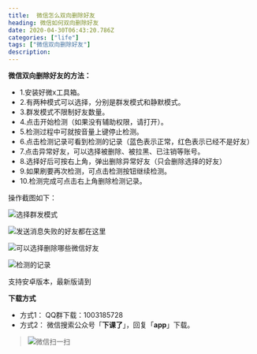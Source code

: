```yaml
---
title:  微信怎么双向删除好友
heading: 微信如何双向删除好友
date: 2020-04-30T06:43:20.786Z
categories: ["life"]
tags: ["微信双向删除好友"]
description: 
---
```


**微信双向删除好友的方法：**  
- 1.安装好微x工具箱。
- 2.有两种模式可以选择，分别是群发模式和静默模式。
- 3.群发模式不限制好友数量。
- 4.点击开始检测（如果没有辅助权限，请打开）。
- 5.检测过程中可就按音量上键停止检测。
- 6.点击检测记录可看到检测的记录（蓝色表示正常，红色表示已经不是好友）
- 7.点击异常好友，可以选择被删除、被拉黑、已注销等账号。
- 8.选择好后可按右上角，弹出删除异常好友（只会删除选择的好友）
- 9.如果刷要再次检测，可点击检测按钮继续检测。
- 10.检测完成可点击右上角删除检测记录。

操作截图如下：

![选择群发模式](https://gitee.com/smile365/blogimg/raw/master/sxy91/1588229579257.png)


![发送消息失败的好友都在这里](https://gitee.com/smile365/blogimg/raw/master/sxy91/1588229606731.png)

![可以选择删除哪些微信好友](https://gitee.com/smile365/blogimg/raw/master/sxy91/1588229662127.png)

![检测的记录](https://gitee.com/smile365/blogimg/raw/master/sxy91/1588229695500.png)


支持安卓版本，最新版请到

**下载方式**  
 - 方式1： QQ群下载：1003185728
 - 方式2： 微信搜索公众号「**下课了**」，回复「**app**」下载。   
> ![微信扫一扫](https://gitee.com/smile365/blogimg/raw/master/sxy91/1582087774482.png)



